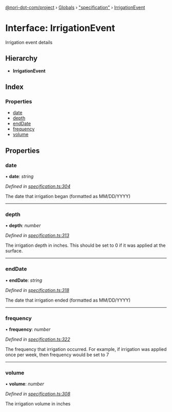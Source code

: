 [@nori-dot-com/project](../README.md) › [Globals](../globals.md) › ["specification"](../modules/_specification_.md) › [IrrigationEvent](_specification_.irrigationevent.md)

# Interface: IrrigationEvent

Irrigation event details

## Hierarchy

* **IrrigationEvent**

## Index

### Properties

* [date](_specification_.irrigationevent.md#date)
* [depth](_specification_.irrigationevent.md#depth)
* [endDate](_specification_.irrigationevent.md#enddate)
* [frequency](_specification_.irrigationevent.md#frequency)
* [volume](_specification_.irrigationevent.md#volume)

## Properties

###  date

• **date**: *string*

*Defined in [specification.ts:304](https://github.com/nori-dot-eco/nori-dot-com/blob/feda5f8/packages/project/src/specification.ts#L304)*

The date that irrigation began (formatted as MM/DD/YYYY)

___

###  depth

• **depth**: *number*

*Defined in [specification.ts:313](https://github.com/nori-dot-eco/nori-dot-com/blob/feda5f8/packages/project/src/specification.ts#L313)*

The irrigation depth in inches. This should be set to 0 if it was applied at the surface.

___

###  endDate

• **endDate**: *string*

*Defined in [specification.ts:318](https://github.com/nori-dot-eco/nori-dot-com/blob/feda5f8/packages/project/src/specification.ts#L318)*

The date that irrigation ended (formatted as MM/DD/YYYY)

___

###  frequency

• **frequency**: *number*

*Defined in [specification.ts:322](https://github.com/nori-dot-eco/nori-dot-com/blob/feda5f8/packages/project/src/specification.ts#L322)*

The frequency that irrigation occurred. For example, if irrigation was applied once per week, then frequency would be set to 7

___

###  volume

• **volume**: *number*

*Defined in [specification.ts:308](https://github.com/nori-dot-eco/nori-dot-com/blob/feda5f8/packages/project/src/specification.ts#L308)*

The irrigation volume in inches
